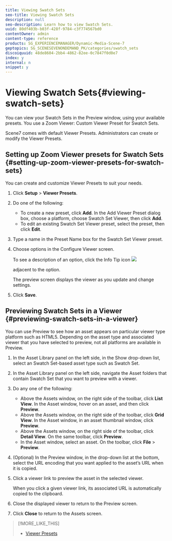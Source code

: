 ```yaml
---
title: Viewing Swatch Sets
seo-title: Viewing Swatch Sets
description: null
seo-description: Learn how to view Swatch Sets.
uuid: 80df403b-b03f-428f-9784-c3f774567bd0
contentOwner: admin
content-type: reference
products: SG_EXPERIENCEMANAGER/Dynamic-Media-Scene-7
geptopics: SG_SCENESEVENONDEMAND_PK/categories/swatch_sets
discoiquuid: 48de8604-2bb4-4862-82ee-0c7847f0d0e7
index: y
internal: n
snippet: y
---
```


# Viewing Swatch Sets{#viewing-swatch-sets}

You can view your Swatch Sets in the Preview window, using your available presets. You use a Zoom Viewer: Custom Viewer Preset for Swatch Sets.

Scene7 comes with default Viewer Presets. Administrators can create or modify the Viewer Presets.

## Setting up Zoom Viewer presets for Swatch Sets {#setting-up-zoom-viewer-presets-for-swatch-sets}

You can create and customize Viewer Presets to suit your needs.

1. Click **Setup** &gt; **Viewer Presets**.
1. Do one of the following:

    * To create a new preset, click **Add**. In the Add Viewer Preset dialog box, choose a platform, choose Swatch Set Viewer, then click **Add**.
    * To edit an existing Swatch Set Viewer preset, select the preset, then click **Edit**.

1. Type a name in the Preset Name box for the Swatch Set Viewer preset.
1. Choose options in the Configure Viewer screen.

   To see a description of an option, click the Info Tip icon  ![](assets/Infotip.png)

   adjacent to the option.

   The preview screen displays the viewer as you update and change settings.

1. Click **Save**.

## Previewing Swatch Sets in a Viewer {#previewing-swatch-sets-in-a-viewer}

You can use Preview to see how an asset appears on particular viewer type platform such as HTML5. Depending on the asset type and associated viewer that you have selected to preview, not all platforms are available in Preview.

1. In the Asset Library panel on the left side, in the Show drop-down list, select an Swatch Set-based asset type such as Swatch Set.
1. In the Asset Library panel on the left side, navigate the Asset folders that contain Swatch Set that you want to preview with a viewer.
1. Do any one of the following:

    * Above the Assets window, on the right side of the toolbar, click **List View**. In the Asset window, hover on an asset, and then click **Preview**.
    * Above the Assets window, on the right side of the toolbar, click **Grid View**. In the Asset window, in an asset thumbnail window, click **Preview**.
    * Above the Assets window, on the right side of the toolbar, click **Detail View**. On the same toolbar, click **Preview**.
    * In the Asset window, select an asset. On the toolbar, click **File** &gt; **Preview**.

1. (Optional) In the Preview window, in the drop-down list at the bottom, select the URL encoding that you want applied to the asset’s URL when it is copied.
1. Click a viewer link to preview the asset in the selected viewer.

   When you click a given viewer link, its associated URL is automatically copied to the clipboard.

1. Close the displayed viewer to return to the Preview screen.
1. Click **Close** to return to the Assets screen.

>[!MORE_LIKE_THIS]
>
>* [Viewer Presets](application-setup.md#viewer_presets)
